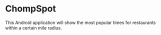 # ChompSpot

This Android application will show the most popular times for restaurants within a certain mile radius.
